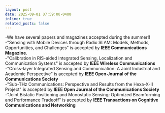 ```yaml
---
layout: post
date: 2025-09-01 07:59:00-0400
inline: true
related_posts: false
---
```


-We have several papers and magazines accepted during the summer!!\
-"Sensing with Mobile Devices through Radio SLAM: Models, Methods, Opportunities, and Challenges" is accepted by **IEEE Communications Magazine**.\
-"Calibration in RIS-aided Integrated Sensing, Localization and Communication Systems" is accepted by **IEEE Wireless Communications**\
-"Cross-layer Integrated Sensing and Communication: A Joint Industrial and Academic Perspective" is accepted by **IEEE Open Journal of the Communications Society**\
-"Sub-THz Communications: Perspective and Results from the Hexa-X-II Project" is accepted by **IEEE Open Journal of the Communications Society**\
-"Joint Bistatic Positioning and Monostatic Sensing: Optimized Beamforming and Performance Tradeoff" is accepted by **IEEE Transactions on Cognitive Communications and Networking**

